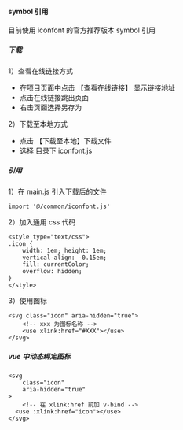 #### symbol 引用

目前使用 iconfont 的官方推荐版本 symbol 引用

##### 下载

1）查看在线链接方式

- 在项目页面中点击 【查看在线链接】 显示链接地址
- 点击在线链接跳出页面
- 右击页面选择另存为

2）下载至本地方式

- 点击 【下载至本地】下载文件
- 选择 目录下 iconfont.js 

##### 引用

1）在 main.js 引入下载后的文件

```
import '@/common/iconfont.js'
```

2）加入通用 css 代码

```
<style type="text/css">
.icon {
	width: 1em; height: 1em;
	vertical-align: -0.15em;
	fill: currentColor;
	overflow: hidden;
}
</style>
```

3）使用图标

```
<svg class="icon" aria-hidden="true">
    <!-- xxx 为图标名称 -->
    <use xlink:href="#XXX"></use>
</svg>
```

##### vue 中动态绑定图标

```
<svg
	class="icon"
	aria-hidden="true"
>
	<!-- 在 xlink:href 前加 v-bind -->	
  <use :xlink:href="icon"></use>  
</svg>
```


